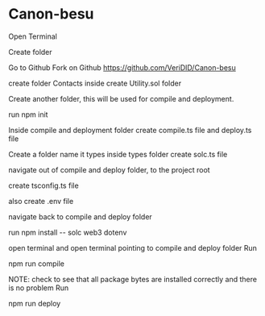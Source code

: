 # Canon-besu
Open  Terminal

Create folder

Go to Github Fork on Github https://github.com/VeriDID/Canon-besu

create folder Contacts inside create Utility.sol folder

Create another folder, this will be used for compile and deployment.

run npm init

Inside compile and deployment folder create compile.ts file and deploy.ts file

Create a folder name it types inside types folder create solc.ts file

navigate out of compile and deploy folder, to the project root

create tsconfig.ts file

also create .env file

navigate back to compile and deploy folder

run npm install -- solc web3 dotenv


open terminal and open terminal pointing to compile and deploy folder
Run 

npm run compile

NOTE: check to see that all package bytes are installed correctly and there is no problem
Run

npm run deploy
